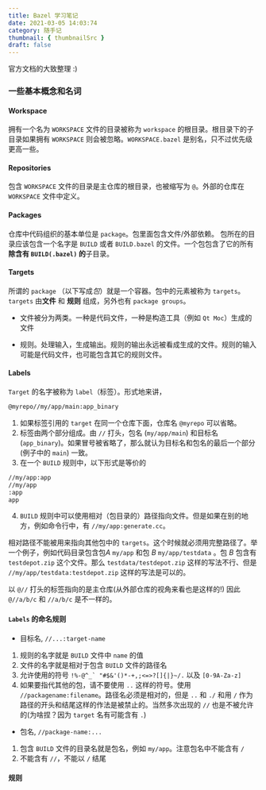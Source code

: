 ```yaml
---
title: Bazel 学习笔记
date: 2021-03-05 14:03:74
category: 随手记
thumbnail: { thumbnailSrc }
draft: false
---
```


官方文档的大致整理 :)

<!-- separate -->

### 一些基本概念和名词

#### Workspace

拥有一个名为 `WORKSPACE` 文件的目录被称为 `workspace` 的根目录。根目录下的子目录如果拥有 `WORKSPACE` 则会被忽略。`WORKSPACE.bazel` 是别名，只不过优先级更高一些。

#### Repositories

包含 `WORKSPACE` 文件的目录是主仓库的根目录，也被缩写为 `@`。外部的仓库在 `WORKSPACE` 文件中定义。

#### Packages

仓库中代码组织的基本单位是 `package`。包里面包含文件/外部依赖。
包所在的目录应该包含一个名字是 `BUILD` 或者 `BUILD.bazel` 的文件。一个包包含了它的所有**除含有 `BUILD(.bazel)` 的**子目录。

#### Targets

所谓的 `package` （以下写成*包*）就是一个容器。包中的元素被称为 `targets`。`targets` 由**文件** 和 **规则** 组成，另外也有 `package groups`。

- 文件被分为两类。一种是代码文件，一种是构造工具（例如 `Qt Moc`）生成的文件

- 规则。处理输入，生成输出。规则的输出永远被看成生成的文件。规则的输入可能是代码文件，也可能包含其它的规则文件。


#### Labels

`Target` 的名字被称为 `label`（标签）。形式地来讲，

```txt
@myrepo//my/app/main:app_binary
```

1. 如果标签引用的 `target` 在同一个仓库下面，仓库名 `@myrepo` 可以省略。
2. 标签由两个部分组成。由 `//` 打头，包名 (`my/app/main`) 和目标名 (`app_binary`)。如果冒号被省略了，那么就认为目标名和包名的最后一个部分(例子中的 `main`) 一致。
3. 在一个 `BUILD` 规则中，以下形式是等价的
```txt
//my/app:app
//my/app
:app
app
```
4. `BUILD` 规则中可以使用相对（包目录的）路径指向文件。但是如果在别的地方，例如命令行中，有 `//my/app:generate.cc`。

相对路径不能被用来指向其他包中的 `targets`。这个时候就必须用完整路径了。举一个例子，例如代码目录包含包$A$ `my/app` 和包 $B$ `my/app/testdata` 。包 $B$ 包含有 `testdepot.zip` 这个文件。那么
`testdata/testdepot.zip` 这样的写法不行、但是 `//my/app/testdata:testdepot.zip` 这样的写法是可以的。

以 `@//` 打头的标签指向的是主仓库(从外部仓库的视角来看也是这样的!) 因此 `@//a/b/c` 和 `//a/b/c` 是不一样的。


#### `Labels` 的命名规则


- 目标名, `//...:target-name`

1. 规则的名字就是 `BUILD` 文件中 `name` 的值
2. 文件的名字就是相对于包含 `BUILD` 文件的路径名
3. 允许使用的符号 ``!%-@^_` "#$&'()*-+,;<=>?[]{|}~/.`` 以及 `[0-9A-Za-z]`
4. 如果要指代其他的包，请不要使用 `..` 这样的符号。使用 `//packagename:filename`。路径名必须是相对的，但是 `..` 和 `./` 和用 `/` 作为路径的开头和结尾这样的作法是被禁止的。当然多次出现的 `//` 也是不被允许的(为啥捏？因为 `target` 名有可能含有 `.`)

- 包名, `//package-name:...`

1. 包含 `BUILD` 文件的目录名就是包名，例如 `my/app`。注意包名中不能含有 `/`
2. 不能含有 `//`，不能以 `/` 结尾


#### 规则


